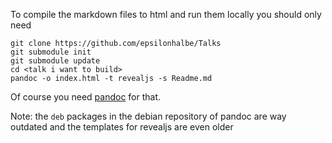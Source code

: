 To compile the markdown files to html and run them locally you should only need

```
git clone https://github.com/epsilonhalbe/Talks
git submodule init
git submodule update
cd <talk i want to build>
pandoc -o index.html -t revealjs -s Readme.md
```

Of course you need [pandoc](http://pandoc.org/) for that.

Note: the `deb` packages in the debian repository of pandoc are way outdated and the templates for revealjs are even older
